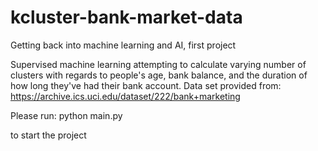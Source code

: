 # kcluster-bank-market-data
Getting back into machine learning and AI, first project

Supervised machine learning attempting to calculate varying number of clusters with regards to people's age, bank balance, and the duration of how long they've had their bank account.
Data set provided from: https://archive.ics.uci.edu/dataset/222/bank+marketing

Please run:
python main.py

to start the project
